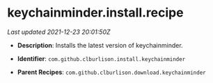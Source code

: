 # keychainminder.install.recipe

_Last updated 2021-12-23 20:01:50Z_

- **Description**: Installs the latest version of keychainminder.

- **Identifier**: `com.github.clburlison.install.keychainminder`

- **Parent Recipes**: `com.github.clburlison.download.keychainminder`
